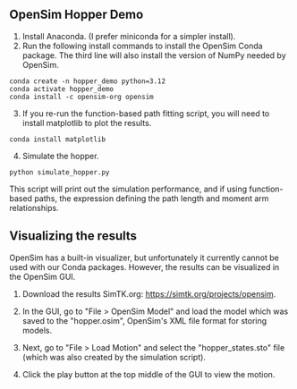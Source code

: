 OpenSim Hopper Demo
-------------------

1. Install Anaconda. (I prefer miniconda for a simpler install).
2. Run the following install commands to install the OpenSim Conda package. The third line will also install the version of NumPy needed by OpenSim.

```
conda create -n hopper_demo python=3.12
conda activate hopper_demo
conda install -c opensim-org opensim
```

3. If you re-run the function-based path fitting script, you will need to install
   matplotlib to plot the results.

```
conda install matplotlib
```

4. Simulate the hopper.

```
python simulate_hopper.py
```

This script will print out the simulation performance, and if using function-based paths, the expression defining the path length and moment arm relationships.

Visualizing the results
-----------------------
OpenSim has a built-in visualizer, but unfortunately it currently cannot be used with our Conda packages. However, the results can be visualized in the OpenSim GUI.

1. Download the results SimTK.org: https://simtk.org/projects/opensim.

2. In the GUI, go to "File > OpenSim Model" and load the model which was saved to the "hopper.osim", OpenSim's XML file format for storing models.

3. Next, go to "File > Load Motion" and select the "hopper_states.sto" file (which was also created by the simulation script).

4. Click the play button at the top middle of the GUI to view the motion.
